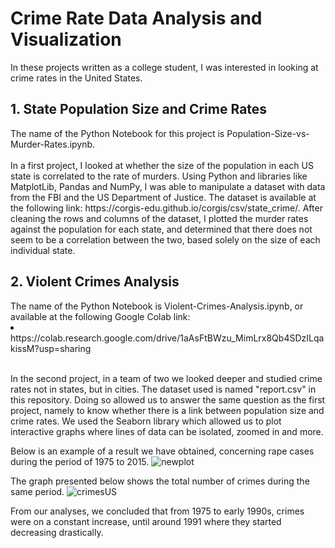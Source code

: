 <h1> Crime Rate Data Analysis and Visualization</h1>
In these projects written as a college student, I was interested in looking at crime rates in the United States. 
<h2>1. State Population Size and Crime Rates</h2>
The name of the Python Notebook for this project is Population-Size-vs-Murder-Rates.ipynb.<br><br>
In a first project, I looked at whether the size of the population in each US state is correlated to the rate of murders. Using Python and libraries like MatplotLib, Pandas and NumPy, I was able to manipulate a dataset with data from the FBI and the US Department of Justice. The dataset is available at the following link: https://corgis-edu.github.io/corgis/csv/state_crime/. After cleaning the rows and columns of the dataset, I plotted the murder rates against the population for each state, and determined that there does not seem to be a correlation between the two, based solely on the size of each individual state.


<h2>2. Violent Crimes Analysis</h2>
The name of the Python Notebook is Violent-Crimes-Analysis.ipynb, or available at the following Google Colab link: <li>https://colab.research.google.com/drive/1aAsFtBWzu_MimLrx8Qb4SDzILqakissM?usp=sharing</li><br>


<p>In the second project, in a team of two we looked deeper and studied crime rates not in states, but in cities. The dataset used is named "report.csv" in this repository. Doing so allowed us to answer the same question as the first project, namely to know whether there is a link between population size and crime rates. We used the Seaborn library which allowed us to plot interactive graphs where lines of data can be isolated, zoomed in and more.</p>

Below is an example of a result we have obtained, concerning rape cases during the period of 1975 to 2015.
![newplot](https://user-images.githubusercontent.com/98190195/165822382-816bf1ac-a22a-444c-b9bc-45493f98e106.png)

The graph presented below shows the total number of crimes during the same period.
![crimesUS](https://user-images.githubusercontent.com/98190195/165825691-bc6a180a-5858-49ca-95b3-14c97a457843.png)

From our analyses, we concluded that from 1975 to early 1990s, crimes were on a constant increase, until around 1991 where they started decreasing drastically.
